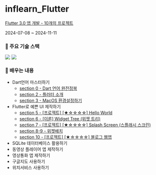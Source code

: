 # inflearn_Flutter

[Flutter 3.0 앱 개발 - 10개의 프로젝트](https://www.inflearn.com/course/%ED%94%8C%EB%9F%AC%ED%84%B0-%ED%94%84%EB%A1%9C%EC%A0%9D%ED%8A%B8#)

2024-07-08 ~ 2024-11-11

### 📌 주요 기술 스택
<div style="display:flex;">
    <img src="https://img.shields.io/badge/Dart-0175C2?style=flat-square&logo=Dart&logoColor=white" style="margin-right:5px;"/>
    <img src="https://img.shields.io/badge/flutter-02569B?style=flat-square&logo=flutter&logoColor=white"/>
</div>

### 📌 배우는 내용
- Dart언어 마스터하기
    - [section 0 - Dart 언어 완전정복](https://github.com/1GYOU1/inflearn_Flutter/tree/main/section_0)
    - [section 2 - 플러터 소개](https://github.com/1GYOU1/inflearn_Flutter/tree/main/section_2)
    - [section 3 - MacOS 환경설정하기](https://github.com/1GYOU1/inflearn_Flutter/blob/main/section_3/MacOS%20%ED%99%98%EA%B2%BD%EC%84%A4%EC%A0%95%ED%95%98%EA%B8%B0.md)
- Flutter로 예쁜 UI 제작하기
    - [section 5 - [프로젝트] [★☆☆☆☆] Hello World](https://github.com/1GYOU1/inflearn_Flutter/blob/main/section_5/%5B%ED%94%84%EB%A1%9C%EC%A0%9D%ED%8A%B8%5D%20%5B%E2%98%85%E2%98%86%E2%98%86%E2%98%86%E2%98%86%5D%20Hello%20World.md)
    - [section 6 - [이론] Widget Tree (위젯 트리)](https://github.com/1GYOU1/inflearn_Flutter/blob/main/section_6/%5B%EC%9D%B4%EB%A1%A0%5D%20Widget%20Tree%20(%EC%9C%84%EC%A0%AF%20%ED%8A%B8%EB%A6%AC).md)
    - [section 7 - [프로젝트] [★☆☆☆☆] Splash Screen (스플래시 스크린)](https://github.com/1GYOU1/inflearn_Flutter/blob/main/section_7/%5B%ED%94%84%EB%A1%9C%EC%A0%9D%ED%8A%B8%5D%20%5B%E2%98%85%E2%98%86%E2%98%86%E2%98%86%E2%98%86%5D%20Splash%20Screen%20(%EC%8A%A4%ED%94%8C%EB%9E%98%EC%8B%9C%20%EC%8A%A4%ED%81%AC%EB%A6%B0).md)
    - [section 8-9 - 위젯배치](https://github.com/1GYOU1/inflearn_Flutter/blob/main/section_8-9/readme.md)
    - [section 10 - [프로젝트] [★☆☆☆☆] 블로그 웹앱](https://github.com/1GYOU1/inflearn_Flutter/blob/main/section_10/%5B%ED%94%84%EB%A1%9C%EC%A0%9D%ED%8A%B8%5D%20%5B%E2%98%85%E2%98%86%E2%98%86%E2%98%86%E2%98%86%5D%20%EB%B8%94%EB%A1%9C%EA%B7%B8%20%EC%9B%B9%EC%95%B1.md)
    <!-- - [section 11-12 - [★☆☆☆☆] Hello World](https://github.com/1GYOU1/inflearn_Flutter/blob/main/section_5/%5B%E2%98%85%E2%98%86%E2%98%86%E2%98%86%E2%98%86%5D%20Hello%20World.md) -->
- SQLite 데이터베이스 활용하기
- 동영상 플레이어 앱 제작하기
- 영상통화 앱 제작하기
- 구글지도 사용하기
- 위치서비스 사용하기